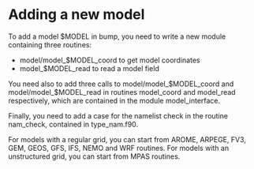 # Adding a new model

To add a model $MODEL in bump, you need to write a new module containing three routines:
 - model/model_$MODEL_coord to get model coordinates
 - model_$MODEL_read to read a model field

You need also to add three calls to model/model_$MODEL_coord and model/model_$MODEL_read in routines model_coord and model_read respectively, which are contained in the module model_interface.

Finally, you need to add a case for the namelist check in the routine nam_check, contained in type_nam.f90.

For models with a regular grid, you can start from AROME, ARPEGE, FV3, GEM, GEOS, GFS, IFS, NEMO and WRF routines. For models with an unstructured grid, you can start from MPAS routines.
